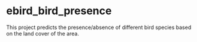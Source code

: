# ebird_bird_presence

This project predicts the presence/absence of different bird species based on the land cover of the area. 
